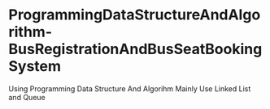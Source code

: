 # ProgrammingDataStructureAndAlgorithm-BusRegistrationAndBusSeatBookingSystem
 Using Programming Data Structure And Algorihm Mainly Use Linked List and Queue 
